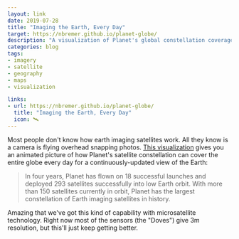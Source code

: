 ```yaml
---
layout: link
date: 2019-07-28
title: "Imaging the Earth, Every Day"
target: https://nbremer.github.io/planet-globe/
description: "A visualization of Planet's global constellation coverage."
categories: blog
tags:
- imagery
- satellite
- geography
- maps
- visualization

links:
- url: https://nbremer.github.io/planet-globe/
  title: "Imaging the Earth, Every Day"
  icon: 🛰
---
```


Most people don't know how earth imaging satellites work. All they know is a camera is flying overhead snapping photos. [This visualization](https://nbremer.github.io/planet-globe/ "Planet Globe") gives you an animated picture of how Planet's satellite constellation can cover the entire globe every day for a continuously-updated view of the Earth:

> In four years, Planet has flown on 18 successful launches and deployed 293 satellites successfully into low Earth orbit. With more than 150 satellites currently in orbit, Planet has the largest constellation of Earth imaging satellites in history.

Amazing that we've got this kind of capability with microsatellite technology. Right now most of the sensors (the "Doves") give 3m resolution, but this'll just keep getting better.
